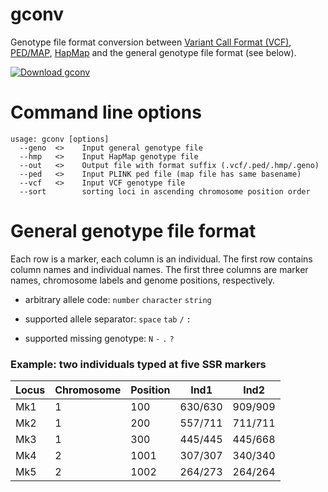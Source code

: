 # gconv

Genotype file format conversion between [Variant Call Format (VCF)](https://samtools.github.io/hts-specs/), [PED/MAP](http://zzz.bwh.harvard.edu/plink/data.shtml#ped), [HapMap](https://bitbucket.org/tasseladmin/tassel-5-source/wiki/UserManual/Load/Load#markdown-header-hapmap) and the general genotype file format (see below).

[![Download gconv](https://a.fsdn.com/con/app/sf-download-button)](https://sourceforge.net/projects/rtm-gwas/files/related/gconv/)

# Command line options

```
usage: gconv [options]
  --geno  <>    Input general genotype file
  --hmp   <>    Input HapMap genotype file
  --out   <>    Output file with format suffix (.vcf/.ped/.hmp/.geno)
  --ped   <>    Input PLINK ped file (map file has same basename)
  --vcf   <>    Input VCF genotype file
  --sort        sorting loci in ascending chromosome position order
```

# General genotype file format

Each row is a marker, each column is an individual. The first row contains column names and individual names. The first three columns are marker names, chromosome labels and genome positions, respectively.

- arbitrary allele code: `number` `character` `string`

- supported allele separator: `space` `tab` `/` `:`

- supported missing genotype: `N` `-` `.` `?`

### Example: two individuals typed at five SSR markers

| Locus | Chromosome | Position | Ind1    | Ind2    |
|-------|------------|----------|---------|---------|
| Mk1   | 1          | 100      | 630/630 | 909/909 |
| Mk2   | 1          | 200      | 557/711 | 711/711 |
| Mk3   | 1          | 300      | 445/445 | 445/668 |
| Mk4   | 2          | 1001     | 307/307 | 340/340 |
| Mk5   | 2          | 1002     | 264/273 | 264/264 |
